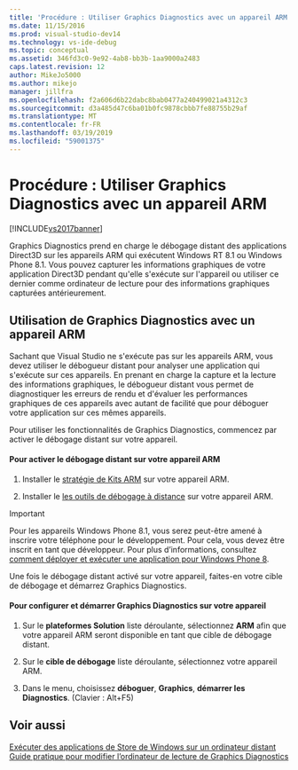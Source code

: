 ```yaml
---
title: 'Procédure : Utiliser Graphics Diagnostics avec un appareil ARM | Microsoft Docs'
ms.date: 11/15/2016
ms.prod: visual-studio-dev14
ms.technology: vs-ide-debug
ms.topic: conceptual
ms.assetid: 346fd3c0-9e92-4ab8-bb3b-1aa9000a2483
caps.latest.revision: 12
author: MikeJo5000
ms.author: mikejo
manager: jillfra
ms.openlocfilehash: f2a606d6b22dabc8bab0477a240499021a4312c3
ms.sourcegitcommit: d3a485d47c6ba01b0fc9878cbbb7fe88755b29af
ms.translationtype: MT
ms.contentlocale: fr-FR
ms.lasthandoff: 03/19/2019
ms.locfileid: "59001375"
---
```

# <a name="how-to-use-graphics-diagnostics-with-an-arm-device"></a>Procédure : Utiliser Graphics Diagnostics avec un appareil ARM
[!INCLUDE[vs2017banner](../includes/vs2017banner.md)]

Graphics Diagnostics prend en charge le débogage distant des applications Direct3D sur les appareils ARM qui exécutent Windows RT 8.1 ou Windows Phone 8.1. Vous pouvez capturer les informations graphiques de votre application Direct3D pendant qu'elle s'exécute sur l'appareil ou utiliser ce dernier comme ordinateur de lecture pour des informations graphiques capturées antérieurement.  
  
## <a name="using-graphics-diagnostics-with-an-arm-based-device"></a>Utilisation de Graphics Diagnostics avec un appareil ARM  
 Sachant que Visual Studio ne s'exécute pas sur les appareils ARM, vous devez utiliser le débogueur distant pour analyser une application qui s'exécute sur ces appareils. En prenant en charge la capture et la lecture des informations graphiques, le débogueur distant vous permet de diagnostiquer les erreurs de rendu et d'évaluer les performances graphiques de ces appareils avec autant de facilité que pour déboguer votre application sur ces mêmes appareils.  
  
 Pour utiliser les fonctionnalités de Graphics Diagnostics, commencez par activer le débogage distant sur votre appareil.  
  
#### <a name="to-enable-remote-debugging-on-your-arm-based-device"></a>Pour activer le débogage distant sur votre appareil ARM  
  
1.  Installer le [stratégie de Kits ARM](http://msdn.microsoft.com/windows/desktop/dn469188) sur votre appareil ARM.  
  
2.  Installer le [les outils de débogage à distance](https://my.visualstudio.com/Downloads?q=remote%20tools%20visual%20studio%202015) sur votre appareil ARM.  
  
> [!IMPORTANT]
>  Pour les appareils Windows Phone 8.1, vous serez peut-être amené à inscrire votre téléphone pour le développement. Pour cela, vous devez être inscrit en tant que développeur. Pour plus d’informations, consultez [comment déployer et exécuter une application pour Windows Phone 8](http://msdn.microsoft.com/library/windowsphone/develop/ff402565.aspx).  
  
 Une fois le débogage distant activé sur votre appareil, faites-en votre cible de débogage et démarrez Graphics Diagnostics.  
  
#### <a name="to-configure-and-start-graphics-diagnostics-on-your-device"></a>Pour configurer et démarrer Graphics Diagnostics sur votre appareil  
  
1.  Sur le **plateformes Solution** liste déroulante, sélectionnez **ARM** afin que votre appareil ARM seront disponible en tant que cible de débogage distant.  
  
2.  Sur le **cible de débogage** liste déroulante, sélectionnez votre appareil ARM.  
  
3.  Dans le menu, choisissez **déboguer**, **Graphics**, **démarrer les Diagnostics**. (Clavier : Alt+F5)  
  
## <a name="see-also"></a>Voir aussi  
 [Exécuter des applications de Store de Windows sur un ordinateur distant](../debugger/run-windows-store-apps-on-a-remote-machine.md)   
 [Guide pratique pour modifier l’ordinateur de lecture de Graphics Diagnostics](../debugger/how-to-change-the-graphics-diagnostics-playback-machine.md)
